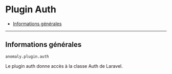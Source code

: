 # Plugin Auth

- [Informations générales](#general)

<hr>

<a name="general"></a>
## Informations générales

`anomaly.plugin.auth`

Le plugin auth donne accès à la classe Auth de Laravel.
